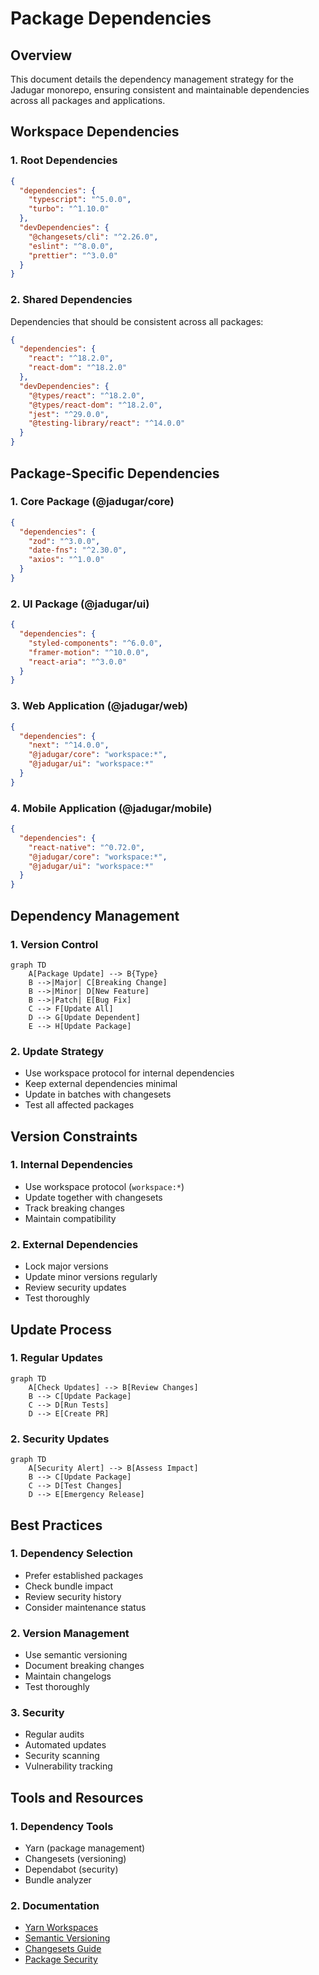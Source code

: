 # Package Dependencies

## Overview
This document details the dependency management strategy for the Jadugar monorepo, ensuring consistent and maintainable dependencies across all packages and applications.

## Workspace Dependencies

### 1. Root Dependencies
```json
{
  "dependencies": {
    "typescript": "^5.0.0",
    "turbo": "^1.10.0"
  },
  "devDependencies": {
    "@changesets/cli": "^2.26.0",
    "eslint": "^8.0.0",
    "prettier": "^3.0.0"
  }
}
```

### 2. Shared Dependencies
Dependencies that should be consistent across all packages:

```json
{
  "dependencies": {
    "react": "^18.2.0",
    "react-dom": "^18.2.0"
  },
  "devDependencies": {
    "@types/react": "^18.2.0",
    "@types/react-dom": "^18.2.0",
    "jest": "^29.0.0",
    "@testing-library/react": "^14.0.0"
  }
}
```

## Package-Specific Dependencies

### 1. Core Package (@jadugar/core)
```json
{
  "dependencies": {
    "zod": "^3.0.0",
    "date-fns": "^2.30.0",
    "axios": "^1.0.0"
  }
}
```

### 2. UI Package (@jadugar/ui)
```json
{
  "dependencies": {
    "styled-components": "^6.0.0",
    "framer-motion": "^10.0.0",
    "react-aria": "^3.0.0"
  }
}
```

### 3. Web Application (@jadugar/web)
```json
{
  "dependencies": {
    "next": "^14.0.0",
    "@jadugar/core": "workspace:*",
    "@jadugar/ui": "workspace:*"
  }
}
```

### 4. Mobile Application (@jadugar/mobile)
```json
{
  "dependencies": {
    "react-native": "^0.72.0",
    "@jadugar/core": "workspace:*",
    "@jadugar/ui": "workspace:*"
  }
}
```

## Dependency Management

### 1. Version Control
```mermaid
graph TD
    A[Package Update] --> B{Type}
    B -->|Major| C[Breaking Change]
    B -->|Minor| D[New Feature]
    B -->|Patch| E[Bug Fix]
    C --> F[Update All]
    D --> G[Update Dependent]
    E --> H[Update Package]
```

### 2. Update Strategy
- Use workspace protocol for internal dependencies
- Keep external dependencies minimal
- Update in batches with changesets
- Test all affected packages

## Version Constraints

### 1. Internal Dependencies
- Use workspace protocol (`workspace:*`)
- Update together with changesets
- Track breaking changes
- Maintain compatibility

### 2. External Dependencies
- Lock major versions
- Update minor versions regularly
- Review security updates
- Test thoroughly

## Update Process

### 1. Regular Updates
```mermaid
graph TD
    A[Check Updates] --> B[Review Changes]
    B --> C[Update Package]
    C --> D[Run Tests]
    D --> E[Create PR]
```

### 2. Security Updates
```mermaid
graph TD
    A[Security Alert] --> B[Assess Impact]
    B --> C[Update Package]
    C --> D[Test Changes]
    D --> E[Emergency Release]
```

## Best Practices

### 1. Dependency Selection
- Prefer established packages
- Check bundle impact
- Review security history
- Consider maintenance status

### 2. Version Management
- Use semantic versioning
- Document breaking changes
- Maintain changelogs
- Test thoroughly

### 3. Security
- Regular audits
- Automated updates
- Security scanning
- Vulnerability tracking

## Tools and Resources

### 1. Dependency Tools
- Yarn (package management)
- Changesets (versioning)
- Dependabot (security)
- Bundle analyzer

### 2. Documentation
- [Yarn Workspaces](https://yarnpkg.com/features/workspaces)
- [Semantic Versioning](https://semver.org/)
- [Changesets Guide](https://github.com/changesets/changesets)
- [Package Security](https://docs.npmjs.com/auditing-package-dependencies-for-security-vulnerabilities)
